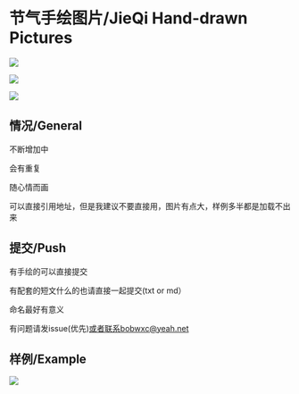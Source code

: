 # 节气手绘图片/JieQi Hand-drawn Pictures

[![](https://img.shields.io/badge/jieqi-githubsite-green)](https://bobwxc.github.io/jieqi/)

[![](https://img.shields.io/badge/jieqi-giteesite-green)](https://bobserver.gitee.io/jieqi/)

[![](https://img.shields.io/badge/license-Mulan_PSL_v1-blue)](https://license.coscl.org.cn/MulanPSL/)

## 情况/General

不断增加中

会有重复

随心情而画

可以直接引用地址，但是我建议不要直接用，图片有点大，样例多半都是加载不出来

## 提交/Push

有手绘的可以直接提交

有配套的短文什么的也请直接一起提交(txt or md）

命名最好有意义

有问题请发issue(优先)或者联系bobwxc@yeah.net

## 样例/Example

![](https://wxcserver.gitee.io/jieqi/photos/20190520_041107919_iOS.png)



